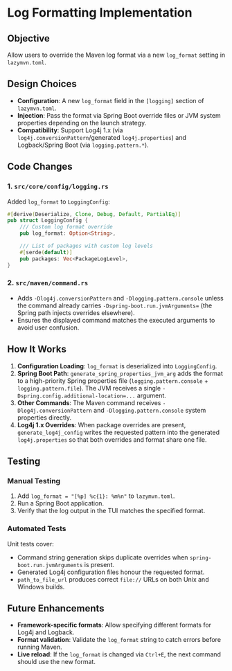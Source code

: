 # Log Formatting Implementation

## Objective

Allow users to override the Maven log format via a new `log_format` setting in `lazymvn.toml`.

## Design Choices

- **Configuration**: A new `log_format` field in the `[logging]` section of `lazymvn.toml`.
- **Injection**: Pass the format via Spring Boot override files or JVM system properties depending on the launch strategy.
- **Compatibility**: Support Log4j 1.x (via `log4j.conversionPattern`/generated `log4j.properties`) and Logback/Spring Boot (via `logging.pattern.*`).

## Code Changes

### 1. `src/core/config/logging.rs`

Added `log_format` to `LoggingConfig`:

```rust
#[derive(Deserialize, Clone, Debug, Default, PartialEq)]
pub struct LoggingConfig {
    /// Custom log format override
    pub log_format: Option<String>,

    /// List of packages with custom log levels
    #[serde(default)]
    pub packages: Vec<PackageLogLevel>,
}
```

### 2. `src/maven/command.rs`

- Adds `-Dlog4j.conversionPattern` and `-Dlogging.pattern.console` unless the command already carries `-Dspring-boot.run.jvmArguments=` (the Spring path injects overrides elsewhere).
- Ensures the displayed command matches the executed arguments to avoid user confusion.

## How It Works

1.  **Configuration Loading**: `log_format` is deserialized into `LoggingConfig`.
2.  **Spring Boot Path**: `generate_spring_properties_jvm_arg` adds the format to a high-priority Spring properties file (`logging.pattern.console` + `logging.pattern.file`). The JVM receives a single `-Dspring.config.additional-location=...` argument.
3.  **Other Commands**: The Maven command receives `-Dlog4j.conversionPattern` and `-Dlogging.pattern.console` system properties directly.
4.  **Log4j 1.x Overrides**: When package overrides are present, `generate_log4j_config` writes the requested pattern into the generated `log4j.properties` so that both overrides and format share one file.

## Testing

### Manual Testing

1.  Add `log_format = "[%p] %c{1}: %m%n"` to `lazymvn.toml`.
2.  Run a Spring Boot application.
3.  Verify that the log output in the TUI matches the specified format.

### Automated Tests

Unit tests cover:

- Command string generation skips duplicate overrides when `spring-boot.run.jvmArguments` is present.
- Generated Log4j configuration files honour the requested format.
- `path_to_file_url` produces correct `file://` URLs on both Unix and Windows builds.

## Future Enhancements

-   **Framework-specific formats**: Allow specifying different formats for Log4j and Logback.
-   **Format validation**: Validate the `log_format` string to catch errors before running Maven.
-   **Live reload**: If the `log_format` is changed via `Ctrl+E`, the next command should use the new format.
